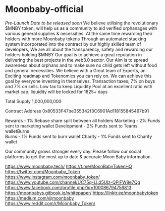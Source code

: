 # Moonbaby-official
*Pre-Launch Date to be released soon*
We believe utilising the revolutionary $MNBY token, will help us as a community to aid verified orphanages with various general supplies & necessities.
At the same time rewarding their holders with more Moonbaby tokens
Through an automated stacking system incorporated into the contract by our highly skilled team of developers,
We are all about the transparency, safety and rewarding our holders holding $MNBY
Our goal is to achieve a great reputation in delivering the best projects in the web3.0 sector.
Our Aim is to spread awareness about orphans and to make sure no child gets left without food and general necessities.
We believe with a Great team of Experts, an Exciting roadmap and Tokenomics you can rely on.
We can achieve this goal by everyone investing in themselves.
Transaction taxes; 7% on buys and 7% on sells.
Low tax to keep Liquidity Pool at an excellent ratio with market cap.
liquidity will be locked for 1825+ days

Total Supply 1,000,000,000

Contract Address 
0x80533F47be355342f3C6901Ad118155845497b91

Rewards                -     1% Rebase share split between all holders 
Marketing              -     2% Funds sent to marketing wallet
Development            -     2% Funds sent to Teams walletBurns                     
Burns                  -     1% Funds sent to burn wallet
Charity                   -     1% Funds sent to Charity wallet

Our community grows stronger every day. Please follow our social platforms to get the most up to date & accurate Moon Baby information.

https://www.moonbaby.tech/
https://t.me/MoonBabyTokenHQ
https://twitter.com/Moonbaby_Token
https://www.instagram.com/moonbaby_token/
https://www.youtube.com/channel/UC75q-LLd5Ulz-QPIFW8e7Qg
https://www.facebook.com/profile.php?id=100086794756813
https://moonbabys.gitbook.io/whitepaper/
https://linktr.ee/moonbabytoken
https://medium.com/@moonbaby
https://www.reddit.com/r/Moonbaby_Token/
